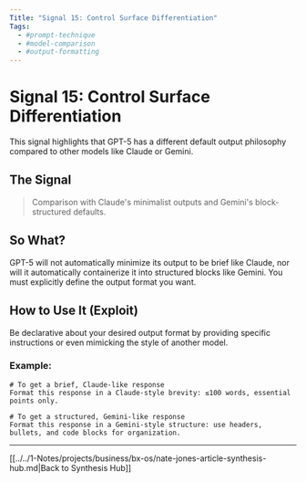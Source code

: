 ```yaml
---
Title: "Signal 15: Control Surface Differentiation"
Tags:
  - #prompt-technique
  - #model-comparison
  - #output-formatting
---
```


# Signal 15: Control Surface Differentiation

This signal highlights that GPT-5 has a different default output philosophy compared to other models like Claude or Gemini.

## The Signal

> Comparison with Claude's minimalist outputs and Gemini's block-structured defaults.

## So What?

GPT-5 will not automatically minimize its output to be brief like Claude, nor will it automatically containerize it into structured blocks like Gemini. You must explicitly define the output format you want.

## How to Use It (Exploit)

Be declarative about your desired output format by providing specific instructions or even mimicking the style of another model.

### Example:

```
# To get a brief, Claude-like response
Format this response in a Claude-style brevity: ≤100 words, essential points only.

# To get a structured, Gemini-like response
Format this response in a Gemini-style structure: use headers, bullets, and code blocks for organization.
```

---

[[../../1-Notes/projects/business/bx-os/nate-jones-article-synthesis-hub.md|Back to Synthesis Hub]]
